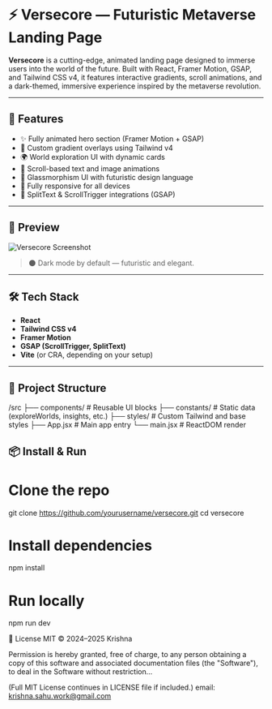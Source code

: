 # ⚡ Versecore — Futuristic Metaverse Landing Page

**Versecore** is a cutting-edge, animated landing page designed to immerse users into the world of the future. Built with React, Framer Motion, GSAP, and Tailwind CSS v4, it features interactive gradients, scroll animations, and a dark-themed, immersive experience inspired by the metaverse revolution.

---

## 🚀 Features

- ✨ Fully animated hero section (Framer Motion + GSAP)
- 🌌 Custom gradient overlays using Tailwind v4
- 🌍 World exploration UI with dynamic cards
- 🔮 Scroll-based text and image animations
- 🧊 Glassmorphism UI with futuristic design language
- 📱 Fully responsive for all devices
- 🧠 SplitText & ScrollTrigger integrations (GSAP)

---

## 📸 Preview

![Versecore Screenshot](./images/screenshot.png)

> 🌑 Dark mode by default — futuristic and elegant.

---

## 🛠️ Tech Stack

- **React**  
- **Tailwind CSS v4**
- **Framer Motion**
- **GSAP (ScrollTrigger, SplitText)**
- **Vite** (or CRA, depending on your setup)

---

## 📂 Project Structure

/src
├── components/ # Reusable UI blocks
├── constants/ # Static data (exploreWorlds, insights, etc.)
├── styles/ # Custom Tailwind and base styles
├── App.jsx # Main app entry
└── main.jsx # ReactDOM render


## 📦 Install & Run


# Clone the repo
git clone https://github.com/yourusername/versecore.git
cd versecore

# Install dependencies
npm install

# Run locally
npm run dev

📄 License
MIT © 2024–2025 Krishna

Permission is hereby granted, free of charge, to any person obtaining a copy of this software and associated documentation files (the "Software"), to deal in the Software without restriction...

(Full MIT License continues in LICENSE file if included.)
 email: krishna.sahu.work@gmail.com